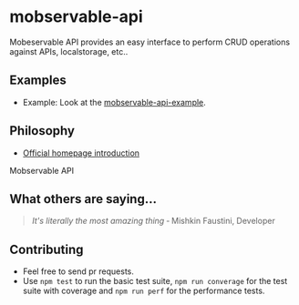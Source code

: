 # mobservable-api
Mobeservable API provides an easy interface to perform CRUD operations against APIs, localstorage, etc.. 

## Examples

* Example: Look at the [mobservable-api-example](https://github.com/mishkinf/mobservable-api-example).

## Philosophy

* [Official homepage introduction](http://mishkinf.github.io/mobservable-api)

Mobservable API

## What others are saying...

> _It's literally the most amazing thing_
> &dash; Mishkin Faustini, Developer

## Contributing

* Feel free to send pr requests.
* Use `npm test` to run the basic test suite, `npm run converage` for the test suite with coverage and `npm run perf` for the performance tests.
